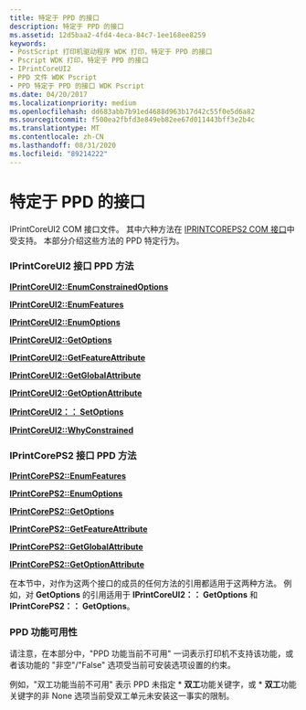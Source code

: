 ```yaml
---
title: 特定于 PPD 的接口
description: 特定于 PPD 的接口
ms.assetid: 12d5baa2-4fd4-4eca-84c7-1ee168ee8259
keywords:
- PostScript 打印机驱动程序 WDK 打印，特定于 PPD 的接口
- Pscript WDK 打印，特定于 PPD 的接口
- IPrintCoreUI2
- PPD 文件 WDK Pscript
- PPD 特定于 PPD 的接口 WDK Pscript
ms.date: 04/20/2017
ms.localizationpriority: medium
ms.openlocfilehash: dd683abb7b91ed4688d963b17d42c55f0e5d6a82
ms.sourcegitcommit: f500ea2fbfd3e849eb82ee67d011443bff3e2b4c
ms.translationtype: MT
ms.contentlocale: zh-CN
ms.lasthandoff: 08/31/2020
ms.locfileid: "89214222"
---
```

# <a name="ppd-specific-interface"></a>特定于 PPD 的接口





IPrintCoreUI2 COM 接口文件。 其中六种方法在 [IPRINTCOREPS2 COM 接口](iprintcoreps2-com-interface.md)中受支持。 本部分介绍这些方法的 PPD 特定行为。

### <a name="iprintcoreui2-interface-ppd-methods"></a>IPrintCoreUI2 接口 PPD 方法

[**IPrintCoreUI2::EnumConstrainedOptions**](/windows-hardware/drivers/ddi/prcomoem/nf-prcomoem-iprintcoreui2-enumconstrainedoptions)

[**IPrintCoreUI2::EnumFeatures**](/windows-hardware/drivers/ddi/prcomoem/nf-prcomoem-iprintcoreui2-enumfeatures)

[**IPrintCoreUI2::EnumOptions**](/windows-hardware/drivers/ddi/prcomoem/nf-prcomoem-iprintcoreui2-enumoptions)

[**IPrintCoreUI2::GetOptions**](/windows-hardware/drivers/ddi/prcomoem/nf-prcomoem-iprintcoreui2-getoptions)

[**IPrintCoreUI2::GetFeatureAttribute**](/windows-hardware/drivers/ddi/prcomoem/nf-prcomoem-iprintcoreui2-getfeatureattribute)

[**IPrintCoreUI2::GetGlobalAttribute**](/windows-hardware/drivers/ddi/prcomoem/nf-prcomoem-iprintcoreui2-getglobalattribute)

[**IPrintCoreUI2::GetOptionAttribute**](/windows-hardware/drivers/ddi/prcomoem/nf-prcomoem-iprintcoreui2-getoptionattribute)

[**IPrintCoreUI2：： SetOptions**](/windows-hardware/drivers/ddi/prcomoem/nf-prcomoem-iprintcoreui2-setoptions)

[**IPrintCoreUI2::WhyConstrained**](/windows-hardware/drivers/ddi/prcomoem/nf-prcomoem-iprintcoreui2-whyconstrained)

### <a name="iprintcoreps2-interface-ppd-methods"></a>IPrintCorePS2 接口 PPD 方法

[**IPrintCorePS2::EnumFeatures**](/windows-hardware/drivers/ddi/prcomoem/nf-prcomoem-iprintcoreps2-enumfeatures)

[**IPrintCorePS2::EnumOptions**](/windows-hardware/drivers/ddi/prcomoem/nf-prcomoem-iprintcoreps2-enumoptions)

[**IPrintCorePS2::GetOptions**](/windows-hardware/drivers/ddi/prcomoem/nf-prcomoem-iprintcoreps2-getoptions)

[**IPrintCorePS2::GetFeatureAttribute**](/windows-hardware/drivers/ddi/prcomoem/nf-prcomoem-iprintcoreps2-getfeatureattribute)

[**IPrintCorePS2::GetGlobalAttribute**](/windows-hardware/drivers/ddi/prcomoem/nf-prcomoem-iprintcoreps2-getglobalattribute)

[**IPrintCorePS2::GetOptionAttribute**](/windows-hardware/drivers/ddi/prcomoem/nf-prcomoem-iprintcoreps2-getoptionattribute)

在本节中，对作为这两个接口的成员的任何方法的引用都适用于这两种方法。 例如，对 **GetOptions** 的引用适用于 **IPrintCoreUI2：： GetOptions** 和 **IPrintCorePS2：： GetOptions**。

### <a name="ppd-feature-availability"></a>PPD 功能可用性

请注意，在本部分中，"PPD 功能当前不可用" 一词表示打印机不支持该功能，或者该功能的 "非空"/"False" 选项受当前可安装选项设置的约束。

例如，"双工功能当前不可用" 表示 PPD 未指定 \* **双工**功能关键字，或 \* **双工**功能关键字的非 None 选项当前受双工单元未安装这一事实的限制。

 

